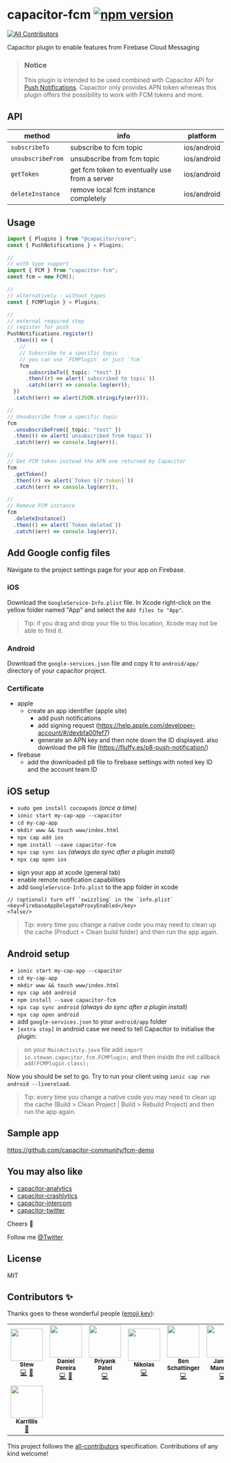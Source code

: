 # capacitor-fcm [![npm version](https://badge.fury.io/js/capacitor-fcm.svg)](https://badge.fury.io/js/capacitor-fcm)
<!-- ALL-CONTRIBUTORS-BADGE:START - Do not remove or modify this section -->
[![All Contributors](https://img.shields.io/badge/all_contributors-8-orange.svg?style=flat-square)](#contributors-)
<!-- ALL-CONTRIBUTORS-BADGE:END -->

Capacitor plugin to enable features from Firebase Cloud Messaging

> ### Notice
>
> This plugin is intended to be used combined with Capacitor API for [Push Notifications](https://capacitor.ionicframework.com/docs/apis/push-notifications). Capacitor only provides APN token whereas this plugin offers the possibility to work with FCM tokens and more.

## API

| method            | info                                          | platform    |
| ----------------- | --------------------------------------------- | ----------- |
| `subscribeTo`     | subscribe to fcm topic                        | ios/android |
| `unsubscribeFrom` | unsubscribe from fcm topic                    | ios/android |
| `getToken`        | get fcm token to eventually use from a server | ios/android |
| `deleteInstance`  | remove local fcm instance completely          | ios/android |

## Usage

```ts
import { Plugins } from "@capacitor/core";
const { PushNotifications } = Plugins;

//
// with type support
import { FCM } from "capacitor-fcm";
const fcm = new FCM();

//
// alternatively - without types
const { FCMPlugin } = Plugins;

//
// external required step
// register for push
PushNotifications.register()
  .then(() => {
    //
    // Subscribe to a specific topic
    // you can use `FCMPlugin` or just `fcm`
    fcm
      .subscribeTo({ topic: "test" })
      .then((r) => alert(`subscribed to topic`))
      .catch((err) => console.log(err));
  })
  .catch((err) => alert(JSON.stringify(err)));

//
// Unsubscribe from a specific topic
fcm
  .unsubscribeFrom({ topic: "test" })
  .then(() => alert(`unsubscribed from topic`))
  .catch((err) => console.log(err));

//
// Get FCM token instead the APN one returned by Capacitor
fcm
  .getToken()
  .then((r) => alert(`Token ${r.token}`))
  .catch((err) => console.log(err));

//
// Remove FCM instance
fcm
  .deleteInstance()
  .then(() => alert(`Token deleted`))
  .catch((err) => console.log(err));
```

## Add Google config files

Navigate to the project settings page for your app on Firebase.

### iOS

Download the `GoogleService-Info.plist` file. In Xcode right-click on the yellow folder named "App" and select the `Add files to "App"`.

> Tip: if you drag and drop your file to this location, Xcode may not be able to find it.

### Android

Download the `google-services.json` file and copy it to `android/app/` directory of your capacitor project.

### Certificate

- apple
  - create an app identifier (apple site)
    - add push notifications
    - add signing request (https://help.apple.com/developer-account/#/devbfa00fef7)
    - generate an APN key and then note down the ID displayed. also download the p8 file (https://fluffy.es/p8-push-notification/)
- firebase
  - add the downloaded p8 file to firebase settings with noted key ID and the account team ID

## iOS setup

- `sudo gem install cocoapods` _(once a time)_
- `ionic start my-cap-app --capacitor`
- `cd my-cap-app`
- `mkdir www && touch www/index.html`
- `npx cap add ios`
- `npm install --save capacitor-fcm`
- `npx cap sync ios` _(always do sync after a plugin install)_
- `npx cap open ios`

* sign your app at xcode (general tab)
* enable remote notification capabilities
* add `GoogleService-Info.plist` to the app folder in xcode

```
// (optional) turn off `swizzling` in the `info.plist`
<key>FirebaseAppDelegateProxyEnabled</key>
<false/>
```

> Tip: every time you change a native code you may need to clean up the cache (Product > Clean build folder) and then run the app again.

## Android setup

- `ionic start my-cap-app --capacitor`
- `cd my-cap-app`
- `mkdir www && touch www/index.html`
- `npx cap add android`
- `npm install --save capacitor-fcm`
- `npx cap sync android` _(always do sync after a plugin install)_
- `npx cap open android`
- add `google-services.json` to your `android/app` folder
- `[extra step]` in android case we need to tell Capacitor to initialise the plugin:

> on your `MainActivity.java` file add `import io.stewan.capacitor.fcm.FCMPlugin;` and then inside the init callback `add(FCMPlugin.class);`

Now you should be set to go. Try to run your client using `ionic cap run android --livereload`.

> Tip: every time you change a native code you may need to clean up the cache (Build > Clean Project | Build > Rebuild Project) and then run the app again.

## Sample app

https://github.com/capacitor-community/fcm-demo

## You may also like

- [capacitor-analytics](https://github.com/stewwan/capacitor-analytics)
- [capacitor-crashlytics](https://github.com/stewwan/capacitor-crashlytics)
- [capacitor-intercom](https://github.com/stewwan/capacitor-intercom)
- [capacitor-twitter](https://github.com/stewwan/capacitor-twitter)

Cheers 🍻

Follow me [@Twitter](https://twitter.com/StewanSilva)

## License

MIT

## Contributors ✨

Thanks goes to these wonderful people ([emoji key](https://allcontributors.org/docs/en/emoji-key)):

<!-- ALL-CONTRIBUTORS-LIST:START - Do not remove or modify this section -->
<!-- prettier-ignore-start -->
<!-- markdownlint-disable -->
<table>
  <tr>
    <td align="center"><a href="https://twitter.com/StewanSilva"><img src="https://avatars1.githubusercontent.com/u/719763?v=4" width="75px;" alt=""/><br /><sub><b>Stew</b></sub></a><br /><a href="https://github.com/stewwan/@capacitor-community/fcm/commits?author=stewwan" title="Code">💻</a> <a href="https://github.com/stewwan/@capacitor-community/fcm/commits?author=stewwan" title="Documentation">📖</a></td>
    <td align="center"><a href="https://github.com/danielprrazevedo"><img src="https://avatars2.githubusercontent.com/u/20153661?v=4" width="75px;" alt=""/><br /><sub><b>Daniel Pereira</b></sub></a><br /><a href="https://github.com/stewwan/@capacitor-community/fcm/commits?author=danielprrazevedo" title="Code">💻</a> <a href="https://github.com/stewwan/@capacitor-community/fcm/commits?author=danielprrazevedo" title="Documentation">📖</a></td>
    <td align="center"><a href="http://priyankpatel.io/"><img src="https://avatars3.githubusercontent.com/u/5585797?v=4" width="75px;" alt=""/><br /><sub><b>Priyank Patel</b></sub></a><br /><a href="https://github.com/stewwan/@capacitor-community/fcm/commits?author=priyankpat" title="Code">💻</a></td>
    <td align="center"><a href="http://fuubar.wordpress.com/"><img src="https://avatars1.githubusercontent.com/u/1230033?v=4" width="75px;" alt=""/><br /><sub><b>Nikolas</b></sub></a><br /><a href="https://github.com/stewwan/@capacitor-community/fcm/commits?author=nikoskip" title="Code">💻</a></td>
    <td align="center"><a href="https://lights0123.com/"><img src="https://avatars3.githubusercontent.com/u/3756309?v=4" width="75px;" alt=""/><br /><sub><b>Ben Schattinger</b></sub></a><br /><a href="https://github.com/stewwan/@capacitor-community/fcm/commits?author=lights0123" title="Code">💻</a></td>
    <td align="center"><a href="https://binary.com.au/"><img src="https://avatars2.githubusercontent.com/u/175909?v=4" width="75px;" alt=""/><br /><sub><b>James Manners</b></sub></a><br /><a href="https://github.com/stewwan/@capacitor-community/fcm/commits?author=jmannau" title="Code">💻</a></td>
    <td align="center"><a href="https://github.com/borodiliz"><img src="https://avatars3.githubusercontent.com/u/2467193?v=4" width="75px;" alt=""/><br /><sub><b>Borja Rodríguez</b></sub></a><br /><a href="https://github.com/stewwan/@capacitor-community/fcm/commits?author=borodiliz" title="Code">💻</a></td>
  </tr>
  <tr>
    <td align="center"><a href="https://github.com/Karrlllis"><img src="https://avatars1.githubusercontent.com/u/37330643?v=4" width="75px;" alt=""/><br /><sub><b>Karrlllis</b></sub></a><br /><a href="https://github.com/stewwan/@capacitor-community/fcm/commits?author=Karrlllis" title="Documentation">📖</a></td>
  </tr>
</table>

<!-- markdownlint-enable -->
<!-- prettier-ignore-end -->
<!-- ALL-CONTRIBUTORS-LIST:END -->

This project follows the [all-contributors](https://github.com/all-contributors/all-contributors) specification. Contributions of any kind welcome!